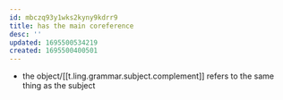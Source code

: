 ```yaml
---
id: mbczq93y1wks2kyny9kdrr9
title: has the main coreference
desc: ''
updated: 1695500534219
created: 1695500400501
---
```


- the object/[[t.ling.grammar.subject.complement]] refers to the same thing as the subject